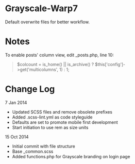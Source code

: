 Grayscale-Warp7
===============

Default overwrite files for better workflow.

# Notes
To enable posts' column view, edit _posts.php, line 10:
> $colcount = is_home() || is_archive() ? $this['config']->get('multicolumns', 1) : 1;

# Change Log
7 Jan 2014
- Updated SCSS files and remove obsolete prefixes
- Added .scss-lint.yml as code styleguide
- Defaults are set to promote mobile first development
- Start initiation to use rem as size units

15 Oct 2014
- Initial commit with file structure
- Base _common.scss
- Added functions.php for Grayscale branding on login page
